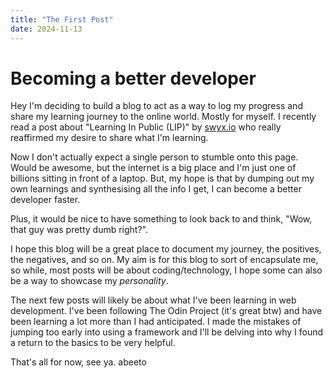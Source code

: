 ```yaml
---
title: "The First Post"
date: 2024-11-13
---
```

# Becoming a better developer
Hey I'm deciding to build a blog to act as a way to log my progress and share my learning journey to the online world.
Mostly for myself. I recently read a post about "Learning In Public (LIP)" by [swyx.io](https://www.swyx.io/learn-in-public) who really reaffirmed my desire to share what I'm learning.

Now I don't actually expect a single person to stumble onto this page. Would be awesome, but the internet is a big place and I'm just one of billions sitting in front of a laptop. But, my hope is that by dumping out my own learnings and synthesising all the info I get, I can become a better developer faster. 

Plus, it would be nice to have something to look back to and think, "Wow, that guy was pretty dumb right?".

I hope this blog will be a great place to document my journey, the positives, the negatives, and so on.
My aim is for this blog to sort of encapsulate me, so while, most posts will be about coding/technology, I hope some can also be a way to showcase my *personality*.

The next few posts will likely be about what I've been learning in web development. I've been following The Odin Project (it's great btw) and have been learning a lot more than I had anticipated. I made the mistakes of jumping too early into using a framework and I'll be delving into why I found a return to the basics to be very helpful.

That's all for now, see ya.
abeeto
